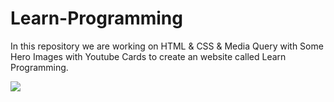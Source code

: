 # Learn-Programming
In this repository we are working on HTML &amp; CSS &amp; Media Query with Some Hero Images with Youtube Cards to create an website called Learn Programming.

<img src="https://encrypted-tbn0.gstatic.com/images?q=tbn:ANd9GcRisv-yQgXGrto6OxQxX62JyvyQGvRsQQ760g&usqp=CAU" />
